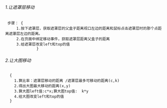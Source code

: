   ###### 1.让遮罩层移动
     步骤： {
         1.按下遮罩层，获取遮罩层的父盒子距离视口左边的距离和鼠标点击遮罩层时的那个点距离遮罩层左边的距离。
         2.在页面中绑定移动事件，获取遮罩层距离父盒子的距离
         3.给遮罩层改变left和top的值
                  }
  ###### 2.让大图移动
      {   
        1.算比率：遮罩层移动的距离 /遮罩层最多可移动的距离(c,k)
        2.得出大图最大移动的距离(x,y)
        3.算大图left值:c*x;算大图top值:  k*y
        4.给大图改变left和top的值
      }
